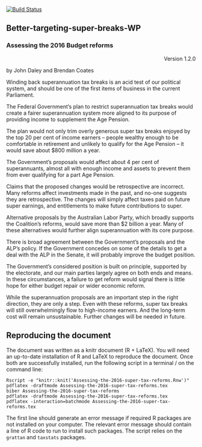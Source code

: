 [![Build Status](https://travis-ci.org/grattaninstitute/Assessing-2016-Super-tax-reforms.svg?branch=master)](https://travis-ci.org/grattaninstitute/Assessing-2016-Super-tax-reforms)

## Better-targeting-super-breaks-WP
### Assessing the 2016 Budget reforms 

<p style="text-align: right;">Version 1.2.0</p>

by John Daley and Brendan Coates

Winding back superannuation tax breaks is an acid test of our political system, and should be one of the first items of business in the current Parliament.

The Federal Government’s plan to restrict superannuation tax breaks would create a fairer superannuation system more aligned to its purpose of providing income to supplement the Age Pension.

The plan would not only trim overly generous super tax breaks enjoyed by the top 20 per cent of income earners – people wealthy enough to be comfortable in retirement and unlikely to qualify for the Age Pension – it would save about $800 million a year.

The Government’s proposals would affect about 4 per cent of superannuants, almost all with enough income and assets to prevent them from ever qualifying for a part Age Pension.

Claims that the proposed changes would be retrospective are incorrect. Many reforms affect investments made in the past, and no-one suggests they are retrospective. The changes will simply affect taxes paid on future super earnings, and entitlements to make future contributions to super.

Alternative proposals by the Australian Labor Party, which broadly supports the Coalition’s reforms, would save more than $2 billion a year. Many of these alternatives would further align superannuation with its core purpose.

There is broad agreement between the Government’s proposals and the ALP’s policy. If the Government concedes on some of the details to get a deal with the ALP in the Senate, it will probably improve the budget position.

The Government’s considered position is built on principle, supported by the electorate, and our main parties largely agree on both ends and means. In these circumstances, a failure to get reform would signal there is little hope for either budget repair or wider economic reform.

While the superannuation proposals are an important step in the right direction, they are only a step. Even with these reforms, super tax breaks will still overwhelmingly flow to high-income earners. And the long-term cost will remain unsustainable. Further changes will be needed in future.

## Reproducing the document
The document was written as a knitr document (R + LaTeX). You will need an up-to-date installation of R and LaTeX to reproduce the document. Once both are successfully installed, run the following script in a terminal / on the command line:

```
Rscript -e "knitr::knit('Assessing-the-2016-super-tax-reforms.Rnw')"
pdflatex -draftmode Assessing-the-2016-super-tax-reforms.tex
biber Assessing-the-2016-super-tax-reforms
pdflatex -draftmode Assessing-the-2016-super-tax-reforms.tex
pdflatex -interaction=batchmode Assessing-the-2016-super-tax-reforms.tex
```

The first line should generate an error message if required R packages are not installed on your computer. The relevant error message should contain a line of R code to run to install such packages. The script relies on the `grattan` and `taxstats` packages. 







